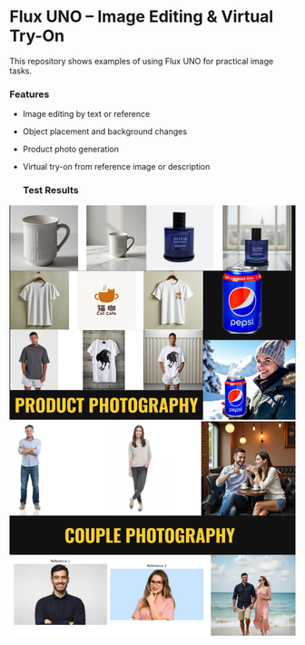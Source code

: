 # Flux UNO – Image Editing & Virtual Try-On

This repository shows examples of using Flux UNO for practical image tasks.

### Features
- Image editing by text or reference
- Object placement and background changes
- Product photo generation
- Virtual try-on from reference image or description

  ### Test Results
![Input](im1.png) ![Output](14.png)
